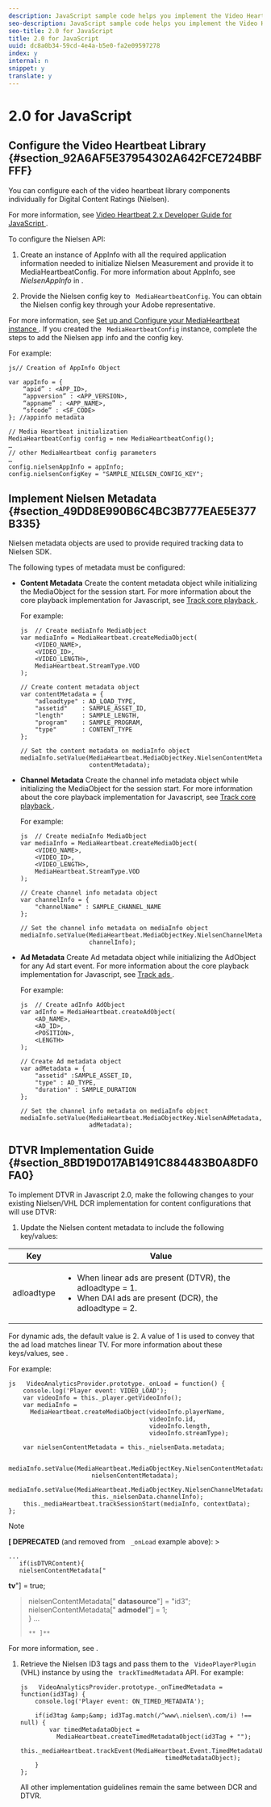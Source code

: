 ```yaml
---
description: JavaScript sample code helps you implement the Video Heartbeat Library for Nielsen and configure opt-in/opt-out for Nielsen data collection.
seo-description: JavaScript sample code helps you implement the Video Heartbeat Library for Nielsen and configure opt-in/opt-out for Nielsen data collection.
seo-title: 2.0 for JavaScript
title: 2.0 for JavaScript
uuid: dc8a0b34-59cd-4e4a-b5e0-fa2e09597278
index: y
internal: n
snippet: y
translate: y
---
```


# 2.0 for JavaScript


## Configure the Video Heartbeat Library {#section_92A6AF5E37954302A642FCE724BBFFFF}

You can configure each of the video heartbeat library components individually for Digital Content Ratings (Nielsen). 

For more information, see [ Video Heartbeat 2.x Developer Guide for JavaScript ](https://marketing.adobe.com/resources/help/en_US/sc/appmeasurement/hbvideo/js_2.0/). 

To configure the Nielsen API: 


1. Create an instance of AppInfo with all the required application information needed to initialize Nielsen Measurement and provide it to MediaHeartbeatConfig. For more information about AppInfo, see *NielsenAppInfo* in [](../../../c_digital_content_ratings/c_dcr_coll-data-vars.md). 

1. Provide the Nielsen config key to ` MediaHeartbeatConfig`. You can obtain the Nielsen config key through your Adobe representative. 



For more information, see [ Set up and Configure your MediaHeartbeat instance ](https://marketing.adobe.com/resources/help/en_US/sc/appmeasurement/hbvideo/js_2.0/t_vhl_set-up-vid-track-feat_js.html). If you created the ` MediaHeartbeatConfig` instance, complete the steps to add the Nielsen app info and the config key. 

For example: 
```
js// Creation of AppInfo Object 
 
var appInfo = { 
    “apid” : <APP_ID>, 
    “appversion” : <APP_VERSION>, 
    “appname” : <APP_NAME>, 
    “sfcode” : <SF_CODE> 
}; //appinfo metadata 
 
// Media Heartbeat initialization 
MediaHeartbeatConfig config = new MediaHeartbeatConfig(); 
…  
// other MediaHeartbeat config parameters 
… 
config.nielsenAppInfo = appInfo; 
config.nielsenConfigKey = "SAMPLE_NIELSEN_CONFIG_KEY";
```


## Implement Nielsen Metadata {#section_49DD8E990B6C4BC3B777EAE5E377B335}

Nielsen metadata objects are used to provide required tracking data to Nielsen SDK. 

The following types of metadata must be configured: 


* **Content Metadata** Create the content metadata object while initializing the MediaObject for the session start. For more information about the core playback implementation for Javascript, see [ Track core playback ](https://marketing.adobe.com/resources/help/en_US/sc/appmeasurement/hbvideo/js_2.0/t_vhl_track-core-playback_js.html). 

  For example: 
  ```
  js  // Create mediaInfo MediaObject 
  var mediaInfo = MediaHeartbeat.createMediaObject( 
      <VIDEO_NAME>, 
      <VIDEO_ID>, 
      <VIDEO_LENGTH>, 
      MediaHeartbeat.StreamType.VOD 
  ); 
   
  // Create content metadata object 
  var contentMetadata = { 
      "adloadtype" : AD_LOAD_TYPE, 
      "assetid"    : SAMPLE_ASSET_ID, 
      "length"     : SAMPLE_LENGTH, 
      "program"    : SAMPLE_PROGRAM, 
      "type"       : CONTENT_TYPE 
  }; 
   
  // Set the content metadata on mediaInfo object 
  mediaInfo.setValue(MediaHeartbeat.MediaObjectKey.NielsenContentMetadata,  
                     contentMetadata);
  ```


* **Channel Metadata** Create the channel info metadata object while initializing the MediaObject for the session start. For more information about the core playback implementation for Javascript, see [ Track core playback ](https://marketing.adobe.com/resources/help/en_US/sc/appmeasurement/hbvideo/js_2.0/t_vhl_track-core-playback_js.html). 

  For example: 
  ```
  js  // Create mediaInfo MediaObject 
  var mediaInfo = MediaHeartbeat.createMediaObject( 
      <VIDEO_NAME>, 
      <VIDEO_ID>, 
      <VIDEO_LENGTH>, 
      MediaHeartbeat.StreamType.VOD 
  ); 
   
  // Create channel info metadata object 
  var channelInfo = { 
      "channelName" : SAMPLE_CHANNEL_NAME 
  }; 
   
  // Set the channel info metadata on mediaInfo object 
  mediaInfo.setValue(MediaHeartbeat.MediaObjectKey.NielsenChannelMetadata,  
                     channelInfo);
  ```


* **Ad Metadata** Create Ad metadata object while initializing the AdObject for any Ad start event. For more information about the core playback implementation for Javascript, see [ Track ads ](https://marketing.adobe.com/resources/help/en_US/sc/appmeasurement/hbvideo/js_2.0/t_vhl_track-ads_js.html). 

  For example: 
  ```
  js  // Create adInfo AdObject 
  var adInfo = MediaHeartbeat.createAdObject( 
      <AD_NAME>,  
      <AD_ID>,  
      <POSITION>,  
      <LENGTH> 
  ); 
   
  // Create Ad metadata object 
  var adMetadata = { 
      "assetid" :SAMPLE_ASSET_ID, 
      "type" : AD_TYPE, 
      "duration" : SAMPLE_DURATION 
  }; 
   
  // Set the channel info metadata on mediaInfo object 
  mediaInfo.setValue(MediaHeartbeat.MediaObjectKey.NielsenAdMetadata,  
                     adMetadata);
  ```




## DTVR Implementation Guide {#section_8BD19D017AB1491C884483B0A8DF0FA0}

To implement DTVR in Javascript 2.0, make the following changes to your existing Nielsen/VHL DCR implementation for content configurations that will use DTVR: 


1. Update the Nielsen content metadata to include the following key/values: 

<table id="table_FDBC2B510B534102B77DEFE2859F79B5"> 
 <thead> 
  <tr> 
   <th colname="col1" class="entry"> Key </th> 
   <th colname="col2" class="entry"> Value </th> 
  </tr> 
 </thead>
 <tbody> 
  <tr> 
   <td colname="col1"> <p> <span class="codeph"> adloadtype </span> </p> </td> 
   <td colname="col2"> <p> 
     <ul id="ul_E88C044C921B416DBCBB34DF29FC103D"> 
      <li id="li_C97E7E25532E40D48B109E61B09F1C67">When linear ads are present (DTVR), the <span class="codeph"> adloadtype </span> = 1. </li> 
      <li id="li_DC9FC0FC4F0B402884D2944886E3CF38">When DAI ads are present (DCR), the <span class="codeph"> adloadtype </span> = 2. </li> 
     </ul> </p> </td> 
  </tr> 
 </tbody> 
</table>

   For dynamic ads, the default value is 2. A value of 1 is used to convey that the ad load matches linear TV. For more information about these keys/values, see [](../../../c_digital_content_ratings/c_dcr_implementation/c_dcr_dtvr.md). 

   For example: 
   ```
   js   VideoAnalyticsProvider.prototype._onLoad = function() { 
       console.log('Player event: VIDEO_LOAD'); 
       var videoInfo = this._player.getVideoInfo(); 
       var mediaInfo =  
         MediaHeartbeat.createMediaObject(videoInfo.playerName,  
                                          videoInfo.id,  
                                          videoInfo.length, 
                                          videoInfo.streamType); 
    
       var nielsenContentMetadata = this._nielsenData.metadata; 
    
       mediaInfo.setValue(MediaHeartbeat.MediaObjectKey.NielsenContentMetadata,  
                          nielsenContentMetadata); 
       mediaInfo.setValue(MediaHeartbeat.MediaObjectKey.NielsenChannelMetadata,  
                          this._nielsenData.channelInfo); 
       this._mediaHeartbeat.trackSessionStart(mediaInfo, contextData); 
   };
   ```


   >[!NOTE]
   >
   >**[ DEPRECATED** (and removed from ` _onLoad` example above):    >
   >```
   >... 
   >    if(isDTVRContent){ 
   >    nielsenContentMetadata[" 
<b>tv</b>"] = true; 
   >    nielsenContentMetadata[" 
<b>datasource</b>"] = "id3"; 
   >    nielsenContentMetadata[" 
<b>admodel</b>"] = 1;        
   >    } 
   >...
   >```
   >** ]**

   For more information, see [](../../../c_digital_content_ratings/c_dcr_coll-data-vars.md). 

1. Retrieve the Nielsen ID3 tags and pass them to the ` VideoPlayerPlugin` (VHL) instance by using the ` trackTimedMetadata` API. For example: 
   ```
   js   VideoAnalyticsProvider.prototype._onTimedMetadata = function(id3Tag) { 
       console.log('Player event: ON_TIMED_METADATA'); 
    
       if(id3tag &amp;&amp; id3Tag.match(/^www\.nielsen\.com/i) !== null) { 
           var timedMetadataObject =  
             MediaHeartbeat.createTimedMetadataObject(id3Tag + ""); 
           this._mediaHeartbeat.trackEvent(MediaHeartbeat.Event.TimedMetadataUpdate,  
                                           timedMetadataObject); 
       } 
   };
   ```


   All other implementation guidelines remain the same between DCR and DTVR. 


